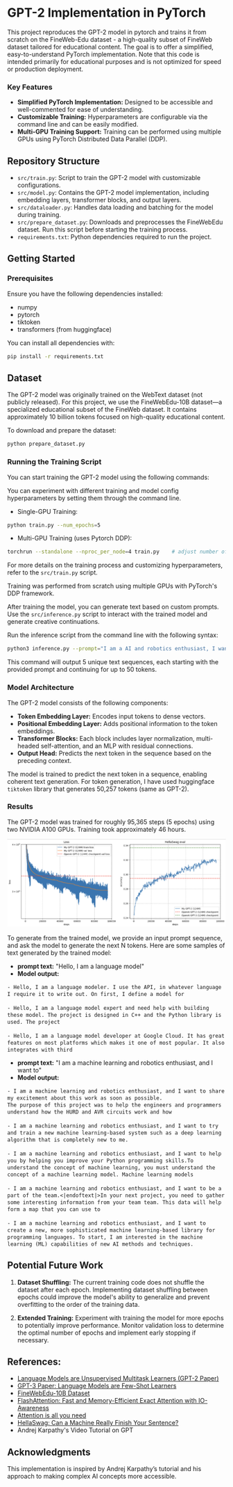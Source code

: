 # GPT-2 Implementation in PyTorch

This project reproduces the GPT-2 model in pytorch and trains it from scratch on the FineWeb-Edu dataset - a high-quality subset of FineWeb dataset tailored for educational content. The goal is to offer a simplified, easy-to-understand PyTorch implementation. Note that this code is intended primarily for educational purposes and is not optimized for speed or production deployment.

### Key Features
- **Simplified PyTorch Implementation:** Designed to be accessible and well-commented for ease of understanding.
- **Customizable Training:** Hyperparameters are configurable via the command line and can be easily modified.
- **Multi-GPU Training Support:** Training can be performed using multiple GPUs using PyTorch Distributed Data Parallel (DDP).


## Repository Structure
- `src/train.py`: Script to train the GPT-2 model with customizable configurations.
- `src/model.py`: Contains the GPT-2 model implementation, including embedding layers, transformer blocks, and output layers.
- `src/dataloader.py`:  Handles data loading and batching for the model during training.
- `src/prepare_dataset.py`: Downloads and preprocesses the FineWebEdu dataset. Run this script before starting the training process.
- `requirements.txt`: Python dependencies required to run the project.


## Getting Started

### Prerequisites
Ensure you have the following dependencies installed:

- numpy
- pytorch
- tiktoken
- transformers (from huggingface)

You can install all dependencies with:
```bash
pip install -r requirements.txt
```

## Dataset

The GPT-2 model was originally trained on the WebText dataset (not publicly released). For this project, we use the FineWebEdu-10B dataset—a specialized educational subset of the FineWeb dataset. It contains approximately 10 billion tokens focused on high-quality educational content.

To download and prepare the dataset:
```bash
python prepare_dataset.py
```

### Running the Training Script
You can start training the GPT-2 model using the following commands:

You can experiment with different training and model config hyperparameters by setting them through the command line. 

- Single-GPU Training:
```bash
python train.py --num_epochs=5
```

- Multi-GPU Training (uses Pytorch DDP):
```bash
torchrun --standalone --nproc_per_node=4 train.py    # adjust number of GPUs as per availability
```

For more details on the training process and customizing hyperparameters, refer to the `src/train.py` script.

Training was performed from scratch using multiple GPUs with PyTorch's DDP framework.


After training the model, you can generate text based on custom prompts. Use the `src/inference.py` script to interact with the trained model and generate creative continuations.

Run the inference script from the command line with the following syntax:
```bash
python3 inference.py --prompt="I am a AI and robotics enthusiast, I want to" --max_tokens=50 --num_seq=5
```

This command will output 5 unique text sequences, each starting with the provided prompt and continuing for up to 50 tokens.


### Model Architecture
The GPT-2 model consists of the following components:

- **Token Embedding Layer:** Encodes input tokens to dense vectors.
- **Positional Embedding Layer:** Adds positional information to the token embeddings.
- **Transformer Blocks:** Each block includes layer normalization, multi-headed self-attention, and an MLP with residual connections.
- **Output Head:** Predicts the next token in the sequence based on the preceding context.

The model is trained to predict the next token in a sequence, enabling coherent text generation. For token generation, I have used huggingface `tiktoken` library that generates 50,257 tokens (same as GPT-2). 


### Results

The GPT-2 model was trained for roughly 95,365 steps (5 epochs) using two NVIDIA A100 GPUs. Training took approximately 46 hours.

![Training loss and Helloswag evaluation](./assets/loss_eval.png)

To generate from the trained model, we provide an input prompt sequence, and ask the model to generate the next N tokens. Here are some samples of text generated by the trained model: 

- **prompt text:** "Hello, I am a language model"
- **Model output:**
```
- Hello, I am a language modeler. I use the API, in whatever language I require it to write out. On first, I define a model for

- Hello, I am a language model expert and need help with building these model. The project is designed in C++ and the Python library is used. The project

- Hello, I am a language model developer at Google Cloud. It has great features on most platforms which makes it one of most popular. It also integrates with third
```

- **prompt text:** "I am a machine learning and robotics enthusiast, and I want to"
- **Model output:**
```
- I am a machine learning and robotics enthusiast, and I want to share my excitement about this work as soon as possible.
The purpose of this project was to help the engineers and programmers understand how the HURD and AVR circuits work and how

- I am a machine learning and robotics enthusiast, and I want to try and train a new machine learning-based system such as a deep learning algorithm that is completely new to me.

- I am a machine learning and robotics enthusiast, and I want to help you by helping you improve your Python programming skills.To understand the concept of machine learning, you must understand the concept of a machine learning model. Machine learning models

- I am a machine learning and robotics enthusiast, and I want to be a part of the team.<|endoftext|>In your next project, you need to gather some interesting information from your team team. This data will help form a map that you can use to

- I am a machine learning and robotics enthusiast, and I want to create a new, more sophisticated machine learning-based library for programming languages. To start, I am interested in the machine learning (ML) capabilities of new AI methods and techniques.
```


## Potential Future Work

1. **Dataset Shuffling:** The current training code does not shuffle the dataset after each epoch. Implementing dataset shuffling between epochs could improve the model's ability to generalize and prevent overfitting to the order of the training data.

2. **Extended Training:** Experiment with training the model for more epochs to potentially improve performance. Monitor validation loss to determine the optimal number of epochs and implement early stopping if necessary.


## References:
- [Language Models are Unsupervised Multitask Learners (GPT-2 Paper)](https://cdn.openai.com/better-language-models/language_models_are_unsupervised_multitask_learners.pdf)
- [GPT-3 Paper: Language Models are Few-Shot Learners](https://arxiv.org/abs/2005.14165)
- [FineWebEdu-10B Dataset](https://huggingface.co/datasets/HuggingFaceFW/fineweb-edu)
- [FlashAttention: Fast and Memory-Efficient Exact Attention with IO-Awareness](https://arxiv.org/abs/2205.14135)
- [Attention is all you need](https://arxiv.org/abs/1706.03762)
- [HellaSwag: Can a Machine Really Finish Your Sentence?](https://arxiv.org/abs/1905.07830)
- Andrej Karpathy's Video Tutorial on GPT


## Acknowledgments
This implementation is inspired by Andrej Karpathy’s tutorial and his approach to making complex AI concepts more accessible.